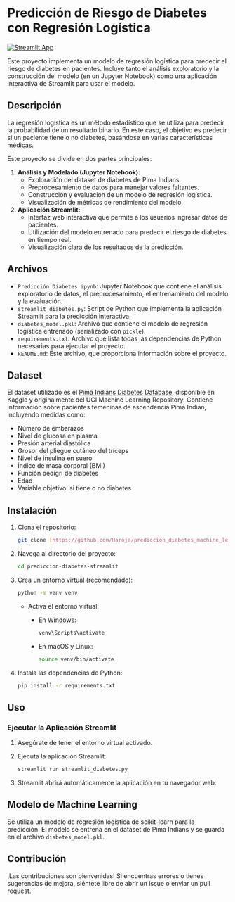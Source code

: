 # Predicción de Riesgo de Diabetes con Regresión Logística

[![Streamlit App](https://static.streamlit.io/badges/streamlit_badge_black_white.svg)](https://github.com/Haroja/prediccion_diabetes_machine_learning_streamlit.git)

Este proyecto implementa un modelo de regresión logística para predecir el riesgo de diabetes en pacientes. Incluye tanto el análisis exploratorio y la construcción del modelo (en un Jupyter Notebook) como una aplicación interactiva de Streamlit para usar el modelo.

## Descripción

La regresión logística es un método estadístico que se utiliza para predecir la probabilidad de un resultado binario. En este caso, el objetivo es predecir si un paciente tiene o no diabetes, basándose en varias características médicas.

Este proyecto se divide en dos partes principales:

1.  **Análisis y Modelado (Jupyter Notebook):**
    * Exploración del dataset de diabetes de Pima Indians.
    * Preprocesamiento de datos para manejar valores faltantes.
    * Construcción y evaluación de un modelo de regresión logística.
    * Visualización de métricas de rendimiento del modelo.
2.  **Aplicación Streamlit:**
    * Interfaz web interactiva que permite a los usuarios ingresar datos de pacientes.
    * Utilización del modelo entrenado para predecir el riesgo de diabetes en tiempo real.
    * Visualización clara de los resultados de la predicción.

## Archivos

* `Predicción Diabetes.ipynb`: Jupyter Notebook que contiene el análisis exploratorio de datos, el preprocesamiento, el entrenamiento del modelo y la evaluación.
* `streamlit_diabetes.py`: Script de Python que implementa la aplicación Streamlit para la predicción interactiva.
* `diabetes_model.pkl`: Archivo que contiene el modelo de regresión logística entrenado (serializado con `pickle`).
* `requirements.txt`: Archivo que lista todas las dependencias de Python necesarias para ejecutar el proyecto.
* `README.md`: Este archivo, que proporciona información sobre el proyecto.

## Dataset

El dataset utilizado es el [Pima Indians Diabetes Database](https://www.kaggle.com/uciml/pima-indians-diabetes-database), disponible en Kaggle y originalmente del UCI Machine Learning Repository. Contiene información sobre pacientes femeninas de ascendencia Pima Indian, incluyendo medidas como:

* Número de embarazos
* Nivel de glucosa en plasma
* Presión arterial diastólica
* Grosor del pliegue cutáneo del tríceps
* Nivel de insulina en suero
* Índice de masa corporal (BMI)
* Función pedigrí de diabetes
* Edad
* Variable objetivo: si tiene o no diabetes

## Instalación

1.  Clona el repositorio:

    ```bash
    git clone [https://github.com/Haroja/prediccion_diabetes_machine_learning_streamlit.git](https://github.com/Haroja/prediccion-diabetes-streamlit.git)
    ```

2.  Navega al directorio del proyecto:

    ```bash
    cd prediccion-diabetes-streamlit
    ```

3.  Crea un entorno virtual (recomendado):

    ```bash
    python -m venv venv
    ```

    * Activa el entorno virtual:
        * En Windows:

            ```bash
            venv\Scripts\activate
            ```

        * En macOS y Linux:

            ```bash
            source venv/bin/activate
            ```

4.  Instala las dependencias de Python:

    ```bash
    pip install -r requirements.txt
    ```

## Uso

### Ejecutar la Aplicación Streamlit

1.  Asegúrate de tener el entorno virtual activado.
2.  Ejecuta la aplicación Streamlit:

    ```bash
    streamlit run streamlit_diabetes.py
    ```

3.  Streamlit abrirá automáticamente la aplicación en tu navegador web.


## Modelo de Machine Learning

Se utiliza un modelo de regresión logística de scikit-learn para la predicción. El modelo se entrena en el dataset de Pima Indians y se guarda en el archivo `diabetes_model.pkl`.

## Contribución

¡Las contribuciones son bienvenidas! Si encuentras errores o tienes sugerencias de mejora, siéntete libre de abrir un issue o enviar un pull request.

